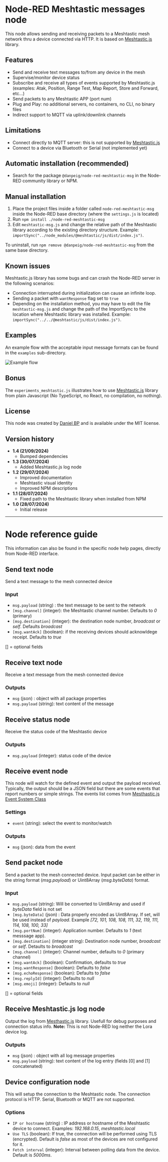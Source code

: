 # Node-RED Meshtastic messages node

This node allows sending and receiving packets to a Meshtastic mesh network thru a device connected via HTTP. It is based on [Meshtastic.js](https://js.meshtastic.org/) library.

## Features
- Send and receive text messages to/from any device in the mesh
- Supervise/monitor device status
- Subscribe and receive all types of events supported by Meshtastic.js (examples: Atak, Position, Range Test, Map Report, Store and Forward, etc...)
- Send packets to any Meshtastic APP (port num)
- Plug and Play: no additional servers, no containers, no CLI, no binary files
- Indirect support to MQTT via uplink/downlink channels

## Limitations
- Connect directly to MQTT server: this is not supported by [Meshtastic.js](https://js.meshtastic.org/)
- Connect to a device via Bluetooth or Serial (not implemented yet)

## Automatic installation (recommended)
- Search for the package `@danpeig/node-red-meshtastic-msg` in the Node-RED community library or NPM.

## Manual installation
1. Place the project files inside a folder called `node-red-meshtastic-msg` inside the Node-RED base directory (where the `settings.js` is located)
2. Run `npm install ./node-red-meshtastic-msg`
3. Edit `meshtastic-msg.js` and change the relative path of the Meshtastic library according to the existing directory structure. Example: `importSync("../node_modules/@meshtastic/js/dist/index.js")`.

To uninstall, run `npm remove @danpeig/node-red-meshtastic-msg` from the same base directory.

## Known issues
Meshtastic.js library has some bugs and can crash the Node-RED server in the following scenarios:
- Connection interrupted during initialization can cause an infinite loop.
- Sending a packet with `wantResponse` flag set to `true`
- Depending on the installation method, you may have to edit the file `meshtastic-msg.js` and change the path of the ImportSync to the location where Meshtastic library was installed. Example: `importSync("../../@meshtastic/js/dist/index.js")`.

## Examples
An example flow with the acceptable input message formats can be found in the `examples` sub-directory.

![Example flow](resources/flow_example.png "Example flow")

## Bonus
The `experiments_meshtastic.js` illustrates how to use [Meshtastic.js](https://js.meshtastic.org/) library from plain Javascript (No TypeScript, no React, no compilation, no nothing).

## License
This node was created by [Daniel BP](http://www.danbp.org) and is available under the MIT license.

## Version history
- **1.4 (21/09/2024)**
    - Bumped dependencies
- **1.3 (30/07/2024)**
    - Added Meshtastic.js log node
- **1.2 (29/07/2024)**
    - Improved documentation
    - Meshtastic visual identity
    - Improved NPM descriptions 
- **1.1 (28/07/2024)**
    - Fixed path to the Meshtastic library when installed from NPM
- **1.0 (28/07/2024)**
    - Initial release     

----
# Node reference guide

This information can also be found in the specific node help pages, directly from Node-RED interface.

## Send text node
Send a text message to the mesh connected device

### Input
- `msg.payload` (string) :  the text message to be sent to the network
- `[msg.channel]` (integer):  the Meshtastic channel number. Defaults to *0* (primary)
- `[msg.destination]` (integer):  the destination node number, *broadcast* or *self*. Defaults *broadcast*
- `[msg.wantAck]` (boolean):  if the receiving devices should acknowldege receipt. Defaults to *true*

[] = optional fields

## Receive text node
Receive a text message from the mesh connected device

### Outputs
- `msg` (json) : object with all package properties
- `msg.payload` (string): text content of the message 

## Receive status node
Receive the status code of the Meshtastic device
    
### Outputs
    
- `msg.payload` (integer): status code of the device

## Receive event node
This node will watch for the defined event and output the payload received.
Typically, the output should be a JSON field but there are some events that report numbers or simple strings.
The events list comes from [Mesthastic.js Event System Class](https://js.meshtastic.org/classes/Utils.EventSystem.html)

### Settings
- `event` (string): select the event to monitor/watch

### Outputs
- `msg` (json): data from the event

## Send packet node
Send a packet to the mesh connected device.
Input packet can be either in the string format (*msg.payload*) or Uint8Array (*msg.byteData*) format.

### Input

- `msg.payload` (string): Will be converted to Uint8Array and used if *byteData* field is not set
- `[msg.byteData]` (json) : Data properly encoded as Uint8Array. If set, will be used instead of *payload*. Example *[72, 101, 108, 108, 111, 32, 119, 111, 114, 108, 100, 33]*
- `[msg.portNum]` (integer): Application number. Defaults to *1* (text messsage app).
- `[msg.destination]` (integer string): Destination node number, *broadcast* or *self*. Detaults to *broadcast*
- `[msg.channel]` (integer): Channel number, defaults to *0* (primary channel)
- `[msg.wantAck]` (boolean):  Confirmation, defaults to *true*
- `[msg.wantResponse]` (boolean): Defaults to *false*
- `[msg.echoResponse]` (boolean): Defaults to *false*
- `[msg.replyId]` (integer): Defaults to *null*
- `[msg.emoji]` (integer): Defaults to *null*

[] = optional fields

## Receive Meshtastic.js log node
Output the log from [Mesthastic.js](https://js.meshtastic.org) library. Usefull for debug purposes and connection status info.
**Note:** This is not Node-RED log neither the Lora device log.

### Outputs

- `msg` (json) : object with all log message properties
- `msg.payload` (string): text content of the log entry (fields \[0\] and \[1\] concatenated) 

## Device configuration node
This will setup the connection to the Meshtastic node.
The connection protocol is HTTP. Serial, Bluetooth or MQTT are not supported.

### Options
* `IP or hostname` (string) : IP address or hostname of the Meshtastic device to connect. Examples: *192.168.0.15*, *meshtastic.local*
* `Use TLS` (boolean): If true, the connection will be performed using TLS (encrypted). Default is *false* as most of the devices are not configured for it.
* `Fetch interval` (integer): Interval between polling data from the device. Default is *5000ms*.
